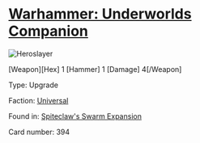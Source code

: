 # [Warhammer: Underworlds Companion](https://guidokessels.github.io/wh-underworlds)

  

![Heroslayer](https://warhammerunderworlds.com/wp-content/uploads/sites/6/2018/02/394_ENG.png)

[Weapon][Hex] 1 [Hammer] 1 [Damage] 4[/Weapon]

Type: Upgrade

Faction: [Universal](https://guidokessels.github.io/wh-underworlds/factions/universal)

Found in: [Spiteclaw's Swarm Expansion](https://guidokessels.github.io/wh-underworlds/locations/spiteclaws-swarm-expansion)

Card number: 394
